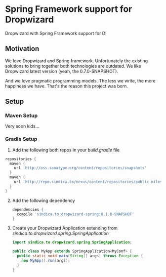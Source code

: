# Spring Framework support for Dropwizard

Dropwizard with Spring Framework support for DI

## Motivation
We love Dropwizard and Spring framework. Unfortunately the existing solutions to bring together both technologies are outdated. We like Dropwizard latest version (yeah, the 0.7.0-SNAPSHOT).

And we love pragmatic programming models. The less we write, the more happiness we have.
That's the reason this project was born.

## Setup

### Maven Setup
Very soon kids...

### Gradle Setup

1. Add the following both repos in your _build.gradle_ file

  ```groovy
  repositories {
    maven {
      url 'http://oss.sonatype.org/content/repositories/snapshots'
    }
    maven {
      url 'http://repo.sindica.to/nexus/content/repositories/public-milestones/'
    }
  }
  ```

2. Add the following dependency
   
   ```groovy
   dependencies {
     compile 'sindica.to:dropwizard-spring:0.1.0-SNAPSHOT'
   }
   ```

3. Create your Dropwizard Application extending from _sindica.to.dropwizard.spring.SpringApplication_

   ```java
   import sindica.to.dropwizard.spring.SpringApplication;

   public class MyApp extends SpringApplication<MyConf> {
     public static void main(String[] args) throws Exception {
       new MyApp().run(args);
     }
   }
   ```
